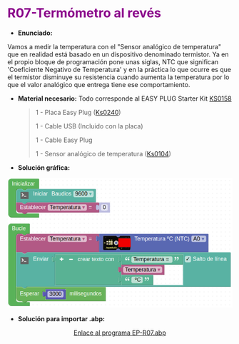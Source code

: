 # <FONT COLOR=#8B008B>R07-Termómetro al revés</font>
* **Enunciado:**

Vamos a medir la temperatura con el "Sensor analógico de temperatura" que en realidad está basado en un dispositivo denominado termistor. Ya en el propio bloque de programación pone unas siglas, NTC que significan 'Coeficiente Negativo de Temperatura' y en la práctica lo que ocurre es que el termistor disminuye su resistencia cuando aumenta la temperatura por lo que el valor analógico que entrega tiene ese comportamiento.

* **Material necesario:**
Todo corresponde al EASY PLUG Starter Kit [KS0158](https://wiki.keyestudio.com/Ks0158_Keyestudio_EASY_plug_starter_kit_for_Arduino)
  
    > 1 - Placa Easy Plug ([Ks0240](https://wiki.keyestudio.com/Ks0240_keyestudio_EASY_plug_Control_Board_V2.0))
    >
    > 1 - Cable USB (Incluido con la placa)
    >
    > 1 - Cable Easy Plug
    >
    > 1 - Sensor analógico de temperatura ([Ks0104](https://wiki.keyestudio.com/Ks0104_keyestudio_EASY_plug_Analog_Temperature_Sensor))

* **Solución gráfica:**

<center>

![Programa del reto EP-R07](../img/retos/R07.png)

</center>

* **Solución para importar .abp:**

<center>

[Enlace al programa EP-R07.abp](./retos/EP-R07.abp)

</center>

